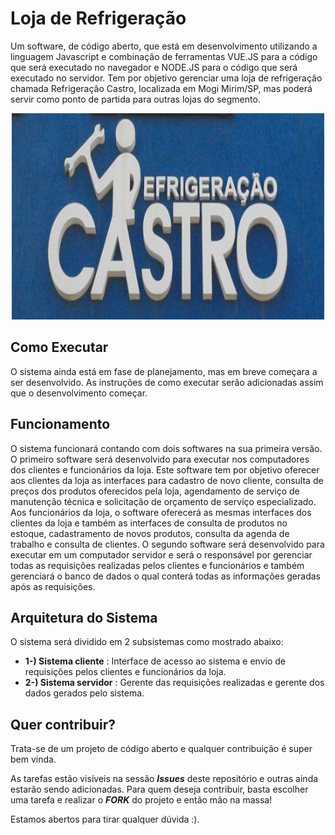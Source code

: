 # Loja de Refrigeração

Um software, de código aberto, que está em desenvolvimento utilizando a linguagem Javascript e combinação de ferramentas VUE.JS para a código que será executado no navegador e NODE.JS para o código que será executado no servidor. Tem por objetivo gerenciar uma loja de refrigeração chamada Refrigeração Castro, localizada em Mogi Mirim/SP, mas poderá servir como ponto de partida para outras lojas do segmento.

<p align="center">
  <img width="500" height="330" src="images/logo.png">
</p>

## Como Executar

O sistema ainda está em fase de planejamento, mas em breve começara a ser desenvolvido. As instruções de como executar serão adicionadas assim que o desenvolvimento começar.

## Funcionamento

O sistema funcionará contando com dois softwares na sua primeira versão. O primeiro software será desenvolvido para executar nos computadores dos clientes e funcionários da loja. Este software tem por objetivo oferecer aos clientes da loja as interfaces para cadastro de novo cliente, consulta de preços dos produtos oferecidos pela loja, agendamento de serviço de manutenção técnica e solicitação de orçamento de serviço especializado. Aos funcionários da loja, o software oferecerá as mesmas interfaces dos clientes da loja e também as interfaces de consulta de produtos no estoque, cadastramento de novos produtos, consulta da agenda de trabalho e consulta de clientes. O segundo software será desenvolvido para executar em um computador servidor e será o responsável por gerenciar todas as requisições realizadas pelos clientes e funcionários e também gerenciará o banco de dados o qual conterá todas as informações geradas após as requisições.

## Arquitetura do Sistema

O sistema será dividido em 2 subsistemas como mostrado abaixo:

- **1-) Sistema cliente**        : Interface de acesso ao sistema e envio de requisições pelos clientes e funcionários da loja.
- **2-) Sistema servidor**       : Gerente das requisições realizadas e gerente dos dados gerados pelo sistema.

## Quer contribuir?

Trata-se de um projeto de código aberto e qualquer contribuição é super bem vinda.

As tarefas estão visíveis na sessão **_Issues_** deste repositório e outras ainda estarão sendo adicionadas. Para quem deseja contribuir, basta escolher uma tarefa e realizar o **_FORK_** do projeto e então mão na massa!

Estamos abertos para tirar qualquer dúvida :).

